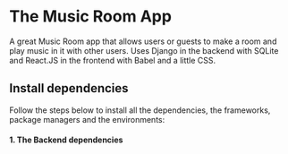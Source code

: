 # The Music Room App
A great Music Room app that allows users or guests to make a room and play music in it with other users.
Uses Django in the backend with SQLite and React.JS in the frontend with Babel and a little CSS.  

## Install dependencies
Follow the steps below to install all the dependencies, the frameworks, package managers and the environments:
  #### 1. The Backend dependencies
